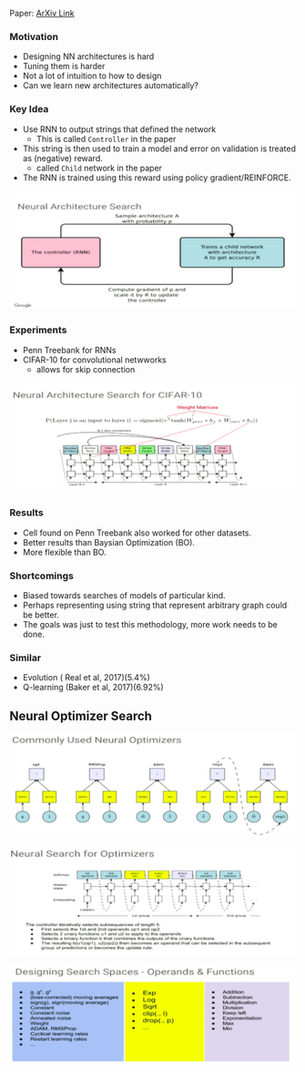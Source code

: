 Paper: [ArXiv Link](https://arxiv.org/abs/1611.01578)

### Motivation

* Designing NN architectures is hard
* Tuning them is harder
* Not a lot of intuition to how to design
* Can we learn new architectures automatically?

### Key Idea
- Use RNN to output strings that defined the network
  - This is called `Controller` in the paper
- This string is then used to train a model and error on validation is treated as (negative) reward.
  - called `Child` network in the paper
- The RNN is trained using this reward using policy gradient/REINFORCE.

![](resources/B42382AF22AE8BFA2E1291AF9B4A6A9E.jpg)

### Experiments
- Penn Treebank for RNNs
- CIFAR-10 for convolutional netwworks
  - allows for skip connection

![](resources/F488602A88F69ED6FA81B31876171C23.jpg)

### Results
- Cell found on Penn Treebank also worked for other datasets.
- Better results than Baysian Optimization (BO).
- More flexible than BO.

### Shortcomings

- Biased towards searches of models of particular kind. 
- Perhaps representing using string that represent arbitrary graph could be better.
- The goals was just to test this methodology, more work needs to be done.

### Similar
- Evolution ( Real et al, 2017)(5.4%)
- Q-learning (Baker et al, 2017)(6.92%)

## Neural Optimizer Search

![](resources/96A65AB47BB7E457A2A08A72FAACC55E.jpg)

![](resources/8A1EBD37D24CED13BE07EF6CEC54BE2C.jpg)

![](resources/70E68F4A5824A3F38BD736AA50223DAD.jpg)